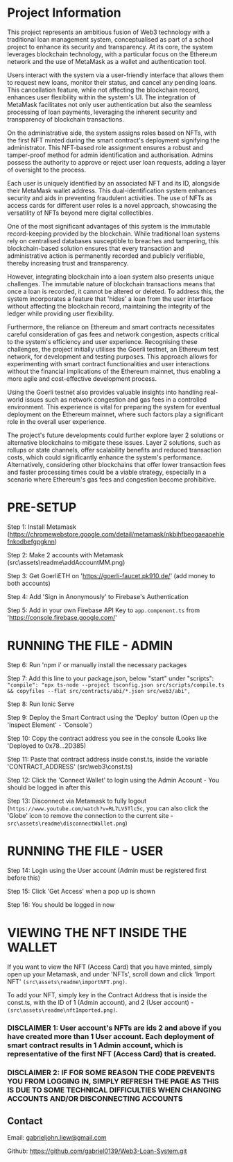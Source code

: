 # Project Information
This project represents an ambitious fusion of Web3 technology with a traditional loan management system, conceptualised as part of a school project to enhance its security and transparency. At its core, the system leverages blockchain technology, with a particular focus on the Ethereum network and the use of MetaMask as a wallet and authentication tool.

Users interact with the system via a user-friendly interface that allows them to request new loans, monitor their status, and cancel any pending loans. This cancellation feature, while not affecting the blockchain record, enhances user flexibility within the system's UI. The integration of MetaMask facilitates not only user authentication but also the seamless processing of loan payments, leveraging the inherent security and transparency of blockchain transactions.

On the administrative side, the system assigns roles based on NFTs, with the first NFT minted during the smart contract's deployment signifying the administrator. This NFT-based role assignment ensures a robust and tamper-proof method for admin identification and authorisation. Admins possess the authority to approve or reject user loan requests, adding a layer of oversight to the process.

Each user is uniquely identified by an associated NFT and its ID, alongside their MetaMask wallet address. This dual-identification system enhances security and aids in preventing fraudulent activities. The use of NFTs as access cards for different user roles is a novel approach, showcasing the versatility of NFTs beyond mere digital collectibles.

One of the most significant advantages of this system is the immutable record-keeping provided by the blockchain. While traditional loan systems rely on centralised databases susceptible to breaches and tampering, this blockchain-based solution ensures that every transaction and administrative action is permanently recorded and publicly verifiable, thereby increasing trust and transparency.

However, integrating blockchain into a loan system also presents unique challenges. The immutable nature of blockchain transactions means that once a loan is recorded, it cannot be altered or deleted. To address this, the system incorporates a feature that 'hides' a loan from the user interface without affecting the blockchain record, maintaining the integrity of the ledger while providing user flexibility.

Furthermore, the reliance on Ethereum and smart contracts necessitates careful consideration of gas fees and network congestion, aspects critical to the system's efficiency and user experience. Recognising these challenges, the project initially utilises the Goerli testnet, an Ethereum test network, for development and testing purposes. This approach allows for experimenting with smart contract functionalities and user interactions without the financial implications of the Ethereum mainnet, thus enabling a more agile and cost-effective development process.

Using the Goerli testnet also provides valuable insights into handling real-world issues such as network congestion and gas fees in a controlled environment. This experience is vital for preparing the system for eventual deployment on the Ethereum mainnet, where such factors play a significant role in the overall user experience.

The project's future developments could further explore layer 2 solutions or alternative blockchains to mitigate these issues. Layer 2 solutions, such as rollups or state channels, offer scalability benefits and reduced transaction costs, which could significantly enhance the system's performance. Alternatively, considering other blockchains that offer lower transaction fees and faster processing times could be a viable strategy, especially in a scenario where Ethereum's gas fees and congestion become prohibitive.



# PRE-SETUP

Step 1: Install Metamask (https://chromewebstore.google.com/detail/metamask/nkbihfbeogaeaoehlefnkodbefgpgknn)

Step 2: Make 2 accounts with Metamask (src\assets\readme\addAccountMM.png)

Step 3: Get GoerliETH on 'https://goerli-faucet.pk910.de/' (add money to both accounts)

Step 4: Add 'Sign in Anonymously' to Firebase's Authentication

Step 5: Add in your own Firebase API Key to ```app.component.ts``` from 'https://console.firebase.google.com/'

# RUNNING THE FILE - ADMIN

Step 6: Run 'npm i' or manually install the necessary packages

Step 7: Add this line to your package.json, below "start" under "scripts": ```"compile": "npx ts-node --project tsconfig.json src/scripts/compile.ts && copyfiles --flat src/contracts/abi/*.json src/web3/abi",```

Step 8: Run Ionic Serve

Step 9: Deploy the Smart Contract using the 'Deploy' button (Open up the 'Inspect Element' - 'Console')

Step 10: Copy the contract address you see in the console (Looks like 'Deployed to 0x78...2D385)

Step 11: Paste that contract address inside const.ts, inside the variable 'CONTRACT_ADDRESS' (src\web3\const.ts)

Step 12: Click the 'Connect Wallet' to login using the Admin Account - You should be logged in after this

Step 13: Disconnect via Metamask to fully logout (```https://www.youtube.com/watch?v=RL7LV5Tlc5c```, you can also click the 'Globe' icon to remove the connection to the current site - ```src\assets\readme\disconnectWallet.png```)

# RUNNING THE FILE - USER

Step 14: Login using the User account (Admin must be registered first before this)

Step 15: Click 'Get Access' when a pop up is shown

Step 16: You should be logged in now


# VIEWING THE NFT INSIDE THE WALLET
If you want to view the NFT (Access Card) that you have minted, simply open up your Metamask, and under 'NFTs', scroll down and click 'Import NFT' ```(src\assets\readme\importNFT.png)```. 

To add your NFT, simply key in the Contract Address that is inside the const.ts, with the ID of 1 (Admin account), and 2 (User account) - ```(src\assets\readme\nftImported.png)```.

### DISCLAIMER 1: User account's NFTs are ids 2 and above if you have created more than 1 User account. Each deployment of smart contract results in 1 Admin account, which is representative of the first NFT (Access Card) that is created.

### DISCLAIMER 2: IF FOR SOME REASON THE CODE PREVENTS YOU FROM LOGGING IN, SIMPLY REFRESH THE PAGE AS THIS IS DUE TO SOME TECHNICAL DIFFICULTIES WHEN CHANGING ACCOUNTS AND/OR DISCONNECTING ACCOUNTS

## Contact
Email: gabrieljohn.liew@gmail.com

Github: https://github.com/gabriel0139/Web3-Loan-System.git